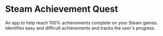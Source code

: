 # Steam Achievement Quest
An app to help reach 100% achievements complete on your Steam games. Identifies easy and difficult achievements and tracks the user's progress.
